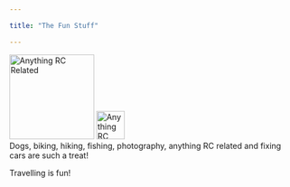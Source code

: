 ```yaml
---

title: "The Fun Stuff"

---
```


<img src="/website/images/RCthumb.png" alt="Anything RC Related" title="imageT" height="150" width="150" />  <img src="/website/images/RCthumb.png" alt="Anything RC Related" title="T" width="50"/>  
Dogs, biking, hiking, fishing, photography, anything RC related and fixing cars are such a treat!  

Travelling is fun!
